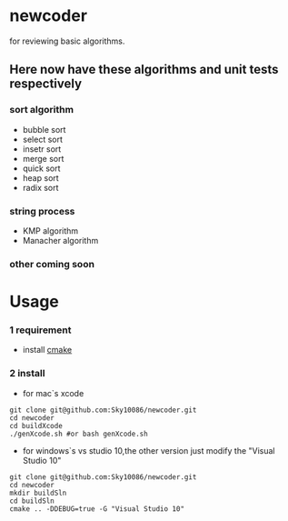 # newcoder
for reviewing basic algorithms.

## Here now have these algorithms and unit tests respectively

### sort algorithm
- bubble sort
- select sort
- insetr sort
- merge sort
- quick sort
- heap sort
- radix sort
### string process
- KMP algorithm
- Manacher algorithm

### other coming soon

Usage
====
### 1 requirement
- install [cmake](https://github.com/Kitware/CMake)
### 2 install
- for mac`s xcode
```
git clone git@github.com:Sky10086/newcoder.git
cd newcoder
cd buildXcode
./genXcode.sh #or bash genXcode.sh
```
- for windows`s vs studio 10,the other version just modify the "Visual Studio 10"
```
git clone git@github.com:Sky10086/newcoder.git
cd newcoder
mkdir buildSln
cd buildSln
cmake .. -DDEBUG=true -G "Visual Studio 10" 
```
